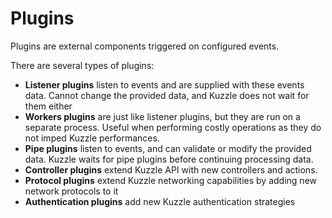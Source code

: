 # Plugins

Plugins are external components triggered on configured events.

There are several types of plugins:

* **Listener plugins** listen to events and are supplied with these events data. Cannot change the provided data, and Kuzzle does not wait for them either
* **Workers plugins** are just like listener plugins, but they are run on a separate process. Useful when performing costly operations as they do not imped Kuzzle performances.
* **Pipe plugins** listen to events, and can validate or modify the provided data. Kuzzle waits for pipe plugins before continuing processing data.
* **Controller plugins** extend Kuzzle API with new controllers and actions.
* **Protocol plugins** extend Kuzzle networking capabilities by adding new network protocols to it
* **Authentication plugins** add new Kuzzle authentication strategies
